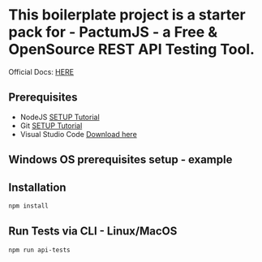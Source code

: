 # This boilerplate project is a starter pack for - PactumJS - a Free & OpenSource REST API Testing Tool.

Official Docs: [HERE](https://pactumjs.github.io/introduction/welcome.html)

## Prerequisites
- NodeJS [SETUP Tutorial](https://pactumjs.github.io/introduction/welcome.html)
- Git [SETUP Tutorial](https://www.youtube.com/watch?v=0XJMg1ZMSEo)
- Visual Studio Code [Download here](https://code.visualstudio.com/download)

## Windows OS prerequisites setup - example

## Installation
```sh
npm install
```

## Run Tests via CLI - Linux/MacOS
```sh
npm run api-tests
```
